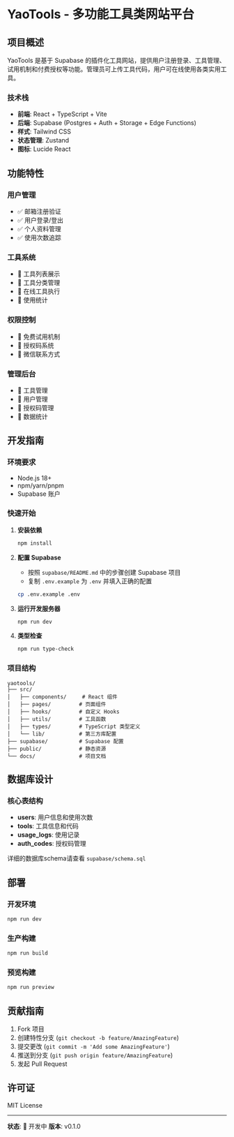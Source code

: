 # YaoTools - 多功能工具类网站平台

## 项目概述

YaoTools 是基于 Supabase 的插件化工具网站，提供用户注册登录、工具管理、试用机制和付费授权等功能。管理员可上传工具代码，用户可在线使用各类实用工具。

### 技术栈
- **前端**: React + TypeScript + Vite
- **后端**: Supabase (Postgres + Auth + Storage + Edge Functions)
- **样式**: Tailwind CSS
- **状态管理**: Zustand
- **图标**: Lucide React

## 功能特性

### 用户管理
- ✅ 邮箱注册验证
- ✅ 用户登录/登出
- ✅ 个人资料管理
- ✅ 使用次数追踪

### 工具系统
- 🔄 工具列表展示
- 🔄 工具分类管理
- 🔄 在线工具执行
- 🔄 使用统计

### 权限控制
- 🔄 免费试用机制
- 🔄 授权码系统
- 🔄 微信联系方式

### 管理后台
- 🔄 工具管理
- 🔄 用户管理
- 🔄 授权码管理
- 🔄 数据统计

## 开发指南

### 环境要求
- Node.js 18+
- npm/yarn/pnpm
- Supabase 账户

### 快速开始

1. **安装依赖**
   ```bash
   npm install
   ```

2. **配置 Supabase**
   - 按照 `supabase/README.md` 中的步骤创建 Supabase 项目
   - 复制 `.env.example` 为 `.env` 并填入正确的配置
   ```bash
   cp .env.example .env
   ```

3. **运行开发服务器**
   ```bash
   npm run dev
   ```

4. **类型检查**
   ```bash
   npm run type-check
   ```

### 项目结构
```
yaotools/
├── src/
│   ├── components/     # React 组件
│   ├── pages/         # 页面组件
│   ├── hooks/         # 自定义 Hooks
│   ├── utils/         # 工具函数
│   ├── types/         # TypeScript 类型定义
│   └── lib/           # 第三方库配置
├── supabase/          # Supabase 配置
├── public/            # 静态资源
└── docs/              # 项目文档
```

## 数据库设计

### 核心表结构
- **users**: 用户信息和使用次数
- **tools**: 工具信息和代码
- **usage_logs**: 使用记录
- **auth_codes**: 授权码管理

详细的数据库schema请查看 `supabase/schema.sql`

## 部署

### 开发环境
```bash
npm run dev
```

### 生产构建
```bash
npm run build
```

### 预览构建
```bash
npm run preview
```

## 贡献指南

1. Fork 项目
2. 创建特性分支 (`git checkout -b feature/AmazingFeature`)
3. 提交更改 (`git commit -m 'Add some AmazingFeature'`)
4. 推送到分支 (`git push origin feature/AmazingFeature`)
5. 发起 Pull Request

## 许可证

MIT License

---

**状态**: 🚧 开发中
**版本**: v0.1.0
